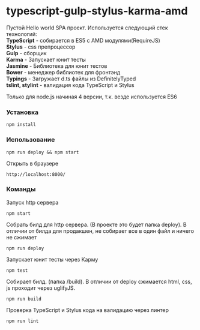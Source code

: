 # typescript-gulp-stylus-karma-amd

Пустой Hello world SPA проект. Используется следующий стек технологий:  
**TypeScript** - собирается в ES5 с AMD модулями(RequireJS)  
**Stylus** - css препроцессор  
**Gulp** - сборщик  
**Karma** - Запускает юнит тесты  
**Jasmine** - Библиотека для юнит тестов  
**Bower** - менеджер библиотек для фронтэнд  
**Typings** - Загружает d.ts файлы из DefinitelyTyped  
**tslint, stylint** - валидация кода TypeScript и Stylus

Только для node.js начиная 4 версии, т.к. везде используется ES6
### Установка
```
npm install
```

### Использование
```
npm run deploy && npm start
```

Открыть в браузере
```
http://localhost:8000/
```

### Команды
Запуск http сервера
```
npm start
```

Собрать билд для http сервера. (В проекте это будет папка deploy). В отличии от билда для продакшен, не собирает все в один файл и ничего не сжимает
```
npm run deploy
```

Запускает юнит тесты через Карму
```
npm test
```

Собирает билд. (папка /build). В отличии от deploy сжимается html, css, js проходит через uglifyJS.
```
npm run build
```

Проверка TypeScript и Stylus кода на валидацию через линтер
```
npm run lint
```

